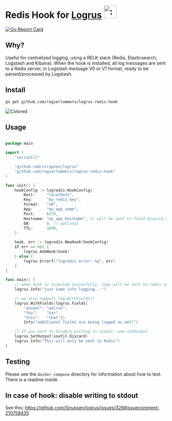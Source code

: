 # Redis Hook for [Logrus](https://github.com/Sirupsen/logrus) <img src="http://i.imgur.com/hTeVwmJ.png" width="40" height="40" alt=":walrus:" class="emoji" title=":walrus:"/>

[![Go Report Card](https://goreportcard.com/badge/github.com/rogierlommers/logrus-redis-hook)](https://goreportcard.com/report/github.com/rogierlommers/logrus-redis-hook)

## Why?

Useful for centralized logging, using a RELK stack (Redis, Elasticsearch, Logstash and Kibana). When the hook is installed, all log messages are sent to a Redis server, in Logstash message V0 or V1 format, ready to be parsed/processed by Logstash.

## Install

```shell
go get github.com/rogierlommers/logrus-redis-hook
```

![Colored](http://i.imgur.com/3sWfI4s.jpg)

## Usage

```go

package main

import (
	"io/ioutil"

	"github.com/sirupsen/logrus"
	"github.com/rogierlommers/logrus-redis-hook"
)

func init() {
	hookConfig := logredis.HookConfig{
		Host:     "localhost",
		Key:      "my_redis_key",
		Format:   "v0",
		App:      "my_app_name",
		Port:     6379,
		Hostname: "my_app_hostname", // will be sent to field @source_host
		DB:       0, // optional
		TTL:      3600,
	}

	hook, err := logredis.NewHook(hookConfig)
	if err == nil {
		logrus.AddHook(hook)
	} else {
		logrus.Errorf("logredis error: %q", err)
	}
}

func main() {
	// when hook is injected succesfully, logs will be sent to redis server
	logrus.Info("just some info logging...")

	// we also support log.WithFields()
	logrus.WithFields(logrus.Fields{
		"animal": "walrus",
		"foo":    "bar",
		"this":   "that"}).
		Info("additional fields are being logged as well")

	// If you want to disable writing to stdout, use setOutput
	logrus.SetOutput(ioutil.Discard)
	logrus.Info("This will only be sent to Redis")
}

```

## Testing

Please see the `docker-compose` directory for information about how to test. There is a readme inside.

## In case of hook: disable writing to stdout

See this: <https://github.com/Sirupsen/logrus/issues/328#issuecomment-210758435>
